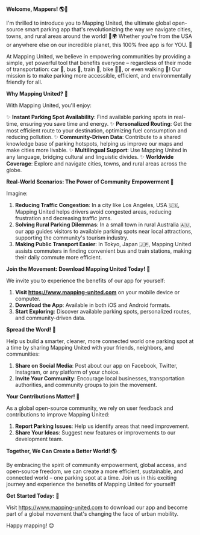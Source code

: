 **Welcome, Mappers! 🌎👋**

I'm thrilled to introduce you to Mapping United, the ultimate global open-source smart parking app that's revolutionizing the way we navigate cities, towns, and rural areas around the world! 🚗🌍 Whether you're from the USA or anywhere else on our incredible planet, this 100% free app is for YOU. 🎉

At Mapping United, we believe in empowering communities by providing a simple, yet powerful tool that benefits everyone – regardless of their mode of transportation: car 🚗, bus 🚌, train 🚂, bike 🚴‍♂️, or even walking 👣! Our mission is to make parking more accessible, efficient, and environmentally friendly for all.

**Why Mapping United? 🤔**

With Mapping United, you'll enjoy:

✨ **Instant Parking Spot Availability**: Find available parking spots in real-time, ensuring you save time and energy.
✨ **Personalized Routing**: Get the most efficient route to your destination, optimizing fuel consumption and reducing pollution.
✨ **Community-Driven Data**: Contribute to a shared knowledge base of parking hotspots, helping us improve our maps and make cities more livable.
✨ **Multilingual Support**: Use Mapping United in any language, bridging cultural and linguistic divides.
✨ **Worldwide Coverage**: Explore and navigate cities, towns, and rural areas across the globe.

**Real-World Scenarios: The Power of Community Empowerment 🌟**

Imagine:

1. **Reducing Traffic Congestion**: In a city like Los Angeles, USA 🇺🇸, Mapping United helps drivers avoid congested areas, reducing frustration and decreasing traffic jams.
2. **Solving Rural Parking Dilemmas**: In a small town in rural Australia 🇦🇺, our app guides visitors to available parking spots near local attractions, supporting the community's tourism industry.
3. **Making Public Transport Easier**: In Tokyo, Japan 🇯🇵, Mapping United assists commuters in finding convenient bus and train stations, making their daily commute more efficient.

**Join the Movement: Download Mapping United Today! 🎉**

We invite you to experience the benefits of our app for yourself:

1. **Visit https://www.mapping-united.com** on your mobile device or computer.
2. **Download the App**: Available in both iOS and Android formats.
3. **Start Exploring**: Discover available parking spots, personalized routes, and community-driven data.

**Spread the Word! 📢**

Help us build a smarter, cleaner, more connected world one parking spot at a time by sharing Mapping United with your friends, neighbors, and communities:

1. **Share on Social Media**: Post about our app on Facebook, Twitter, Instagram, or any platform of your choice.
2. **Invite Your Community**: Encourage local businesses, transportation authorities, and community groups to join the movement.

**Your Contributions Matter! 🌟**

As a global open-source community, we rely on user feedback and contributions to improve Mapping United:

1. **Report Parking Issues**: Help us identify areas that need improvement.
2. **Share Your Ideas**: Suggest new features or improvements to our development team.

**Together, We Can Create a Better World! 🌎**

By embracing the spirit of community empowerment, global access, and open-source freedom, we can create a more efficient, sustainable, and connected world – one parking spot at a time. Join us in this exciting journey and experience the benefits of Mapping United for yourself!

**Get Started Today: 🚀**

Visit https://www.mapping-united.com to download our app and become part of a global movement that's changing the face of urban mobility.

Happy mapping! 😊